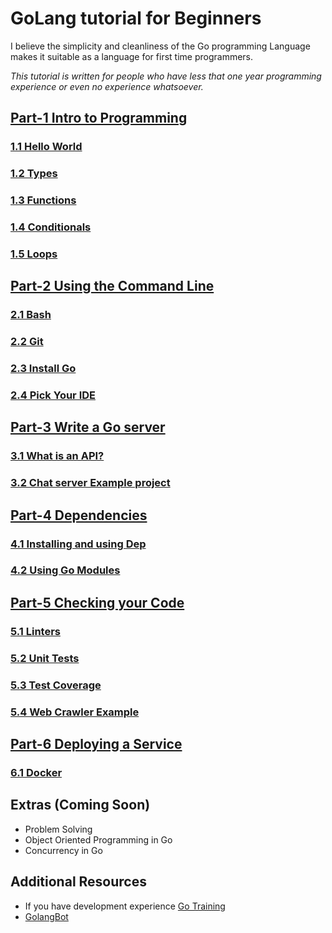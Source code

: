 # GoLang tutorial for Beginners
I believe the simplicity and cleanliness of the Go programming Language makes it suitable as a language for first time programmers. 

_This tutorial is written for people who have less that one year programming experience or even no experience whatsoever._

## [Part-1 Intro to Programming](/part_1/intro_to_programming.md)

### [1.1 Hello World](/part_1/1.1_hello_world.md)
### [1.2 Types](/part_1/1.3_type.md)
### [1.3 Functions](/part_1/1.2_functions.md)
### [1.4 Conditionals](/part_1/1.4_conditionals.md)
### [1.5 Loops](/part_1/1.5_loops.md)

## [Part-2 Using the Command Line](/part_2/using_command_line.md)

### [2.1 Bash](/part_2/2.1_Bash.md)
### [2.2 Git](/part_2/2.2_git.md)
### [2.3 Install Go](/part_2/2.3_installing_go.md)
### [2.4 Pick Your IDE](/part_2/2.4_pick_your_IDE.md)

## [Part-3 Write a Go server](/part_3/write_a_go_server.md)

### [3.1 What is an API?](/part_3/3.1_api.md)
### [3.2 Chat server Example project](/part_3/chat_server_example.md)

## [Part-4 Dependencies](/part_4/dependencies.md)

### [4.1 Installing and using Dep](/part_4/4.1installing_and_using_dep.md)
### [4.2 Using Go Modules](/part_4/4.2using_go_modules.md)

## [Part-5 Checking your Code](/part_5/checking_your_code.md)

### [5.1 Linters](part_5/5.1linters.md)
### [5.2 Unit Tests](part_5/5.2_unit_tests.md)
### [5.3 Test Coverage](part_5/5.3_test_coverage.md)
### [5.4 Web Crawler Example](part_5/5.4_web_crawler_example.md)

## [Part-6 Deploying a Service](part_6/deploying_a_service.md)

### [6.1 Docker](6.1_docker.md)

## Extras (Coming Soon)
* Problem Solving
* Object Oriented Programming in Go
* Concurrency in Go 

## Additional Resources
- If you have development experience [Go Training](http://gotraining.xyz/gotraining.slide)
- [GolangBot](https://golangbot.com/learn-golang-series/)

